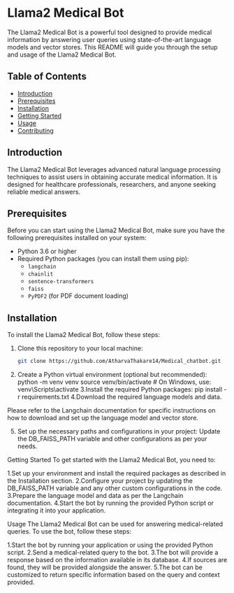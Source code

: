 # Llama2 Medical Bot

The Llama2 Medical Bot is a powerful tool designed to provide medical information by answering user queries using state-of-the-art language models and vector stores. This README will guide you through the setup and usage of the Llama2 Medical Bot.

## Table of Contents
- [Introduction](#introduction)
- [Prerequisites](#prerequisites)
- [Installation](#installation)
- [Getting Started](#getting-started)
- [Usage](#usage)
- [Contributing](#contributing)

## Introduction
The Llama2 Medical Bot leverages advanced natural language processing techniques to assist users in obtaining accurate medical information. It is designed for healthcare professionals, researchers, and anyone seeking reliable medical answers.

## Prerequisites
Before you can start using the Llama2 Medical Bot, make sure you have the following prerequisites installed on your system:

- Python 3.6 or higher
- Required Python packages (you can install them using pip):
  - `langchain`
  - `chainlit`
  - `sentence-transformers`
  - `faiss`
  - `PyPDF2` (for PDF document loading)

## Installation
To install the Llama2 Medical Bot, follow these steps:

1. Clone this repository to your local machine:
   ```bash
   git clone https://github.com/AtharvaThakare14/Medical_chatbot.git
 2. Create a Python virtual environment (optional but recommended):
    python -m venv venv
source venv/bin/activate  # On Windows, use: venv\Scripts\activate
3.Install the required Python packages:
 pip install -r requirements.txt
4.Download the required language models and data.

Please refer to the Langchain documentation for specific instructions on how to download and set up the language model and vector store.

5. Set up the necessary paths and configurations in your project:
Update the DB_FAISS_PATH variable and other configurations as per your needs.

Getting Started
To get started with the Llama2 Medical Bot, you need to:

1.Set up your environment and install the required packages as described in the Installation section.
2.Configure your project by updating the DB_FAISS_PATH variable and any other custom configurations in the code.
3.Prepare the language model and data as per the Langchain documentation.
4.Start the bot by running the provided Python script or integrating it into your application.

Usage
The Llama2 Medical Bot can be used for answering medical-related queries. To use the bot, follow these steps:

1.Start the bot by running your application or using the provided Python script.
2.Send a medical-related query to the bot.
3.The bot will provide a response based on the information available in its database.
4.If sources are found, they will be provided alongside the answer.
5.The bot can be customized to return specific information based on the query and context provided.